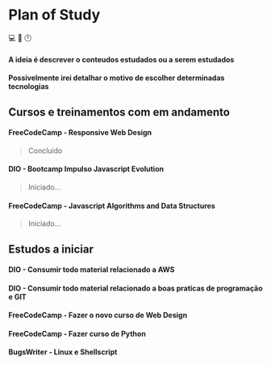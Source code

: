 # Plan of Study

💻 📖 🕛

#### A ideia é descrever o conteudos estudados ou a serem estudados

#### Possivelmente irei detalhar o motivo de escolher determinadas tecnologias

## Cursos e treinamentos com em andamento

#### FreeCodeCamp - Responsive Web Design
 > Concluido
#### DIO - Bootcamp Impulso Javascript Evolution
 > Iniciado...
#### FreeCodeCamp - Javascript Algorithms and Data Structures
 > Iniciado...

## Estudos a iniciar

#### DIO - Consumir todo material relacionado a AWS

#### DIO - Consumir todo material relacionado a boas praticas de programação e GIT

#### FreeCodeCamp - Fazer o novo curso de Web Design

#### FreeCodeCamp - Fazer curso de Python

#### BugsWriter - Linux e Shellscript
